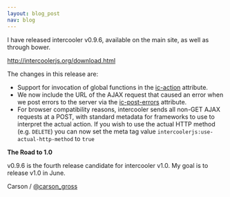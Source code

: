 ```yaml
---
layout: blog_post
nav: blog
---
```


I have released intercooler v0.9.6, available on the main site, as well as through bower.

<http://intercoolerjs.org/download.html>

The changes in this release are:

* Support for invocation of global functions in the [ic-action](/attributes/ic-action.html) attribute.
* We now include the URL of the AJAX request that caused an error when we post errors to the server via the 
  [ic-post-errors](/attributes/ic-post-errors-to.html) attribute.
* For browser compatibility reasons, intercooler sends all non-GET AJAX requests at a POST, with standard
  metadata for frameworks to use to interpret the actual action.  If you wish to use the actual HTTP method
  (e.g. `DELETE`) you can now set the meta tag value `intercoolerjs:use-actual-http-method` to `true`


**The Road to 1.0**

v0.9.6 is the fourth release candidate for intercooler v1.0.  My goal is to release v1.0 in June.

Carson / [@carson_gross](https://twitter.com/carson_gross)